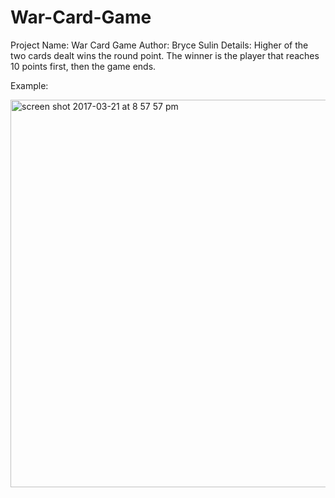 # War-Card-Game

Project Name: War Card Game
Author: Bryce Sulin
Details: Higher of the two cards dealt wins the round point. The winner is the player that reaches 10 points first, then the game ends.

Example:

<img width="620" alt="screen shot 2017-03-21 at 8 57 57 pm" src="https://cloud.githubusercontent.com/assets/20143504/24179413/eeb77b74-0e7c-11e7-82ce-be4e662c4b61.png">
